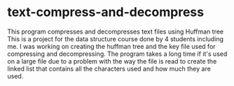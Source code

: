 # text-compress-and-decompress
This program compresses and decompresses text files using Huffman tree
This is a project for the data structure course done by 4 students including me.
I was working on creating the huffman tree and the key file used for compressing and decompressing.
The program takes a long time if it's used on a large file due to a problem with the way the file is read to create the linked list that contains all the characters used and how much they are used.
